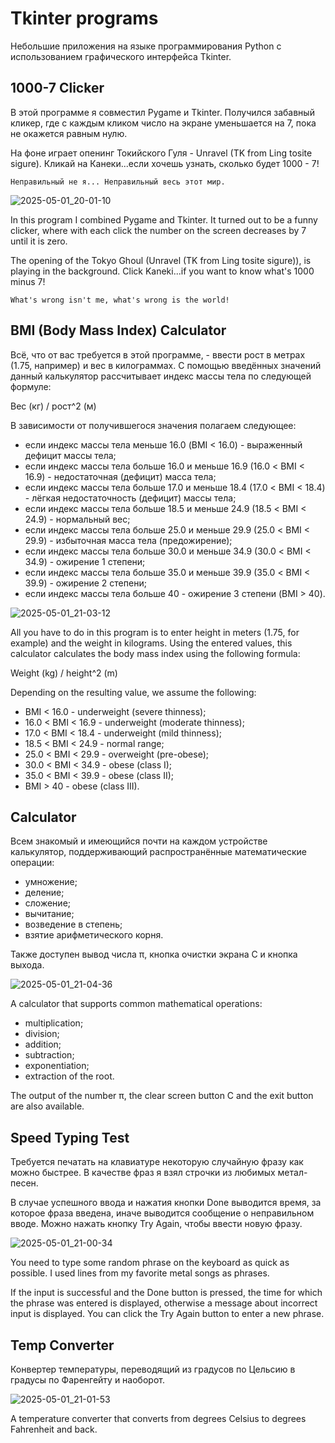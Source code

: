 <h1>Tkinter programs</h1>
<p>Небольшие приложения на языке программирования Python с использованием графического интерфейса Tkinter.</p>

<h2>1000-7 Clicker</h2>
<p>В этой программе я совместил Pygame и Tkinter. Получился забавный кликер, где с каждым кликом число на экране уменьшается на 7, пока не окажется равным нулю.</p> 
<p>На фоне играет опенинг Токийского Гуля - Unravel (TK from Ling tosite sigure). Кликай на Канеки...если хочешь узнать, сколько будет 1000 - 7!</p>
      
    Неправильный не я... Неправильный весь этот мир.

![2025-05-01_20-01-10](https://github.com/user-attachments/assets/ebaa8d40-73b7-48ab-a844-6abc8e929717)

<p>In this program I combined Pygame and Tkinter. It turned out to be a funny clicker, where with each click the number on the screen decreases by 7 until it is zero.</p> 
<p>The opening of the Tokyo Ghoul (Unravel (TK from Ling tosite sigure)), is playing in the background. Click Kaneki...if you want to know what's 1000 minus 7!</p>

    What's wrong isn't me, what's wrong is the world!

<h2>BMI (Body Mass Index) Calculator</h2>
<p>Всё, что от вас требуется в этой программе, - ввести рост в метрах (1.75, например) и вес в килограммах. С помощью введённых значений данный калькулятор рассчитывает индекс массы тела по следующей формуле: </p>
<p>Вес (кг) / рост^2 (м)</p>
<p>В зависимости от получившегося значения полагаем следующее:</p>
<ul>
  <li>если индекс массы тела меньше 16.0 (BMI < 16.0) - выраженный дефицит массы тела;</li>
  <li>если индекс массы тела больше 16.0 и меньше 16.9 (16.0 < BMI < 16.9) - недостаточная (дефицит) масса тела;</li>
  <li>если индекс массы тела больше 17.0 и меньше 18.4 (17.0 < BMI < 18.4) - лёгкая недостаточность (дефицит) массы тела;</li>
  <li>если индекс массы тела больше 18.5 и меньше 24.9 (18.5 < BMI < 24.9) - нормальный вес;</li>
  <li>если индекс массы тела больше 25.0 и меньше 29.9 (25.0 < BMI < 29.9) - избыточная масса тела (предожирение);</li>
  <li>если индекс массы тела больше 30.0 и меньше 34.9 (30.0 < BMI < 34.9) - ожирение 1 степени;</li>
  <li>если индекс массы тела больше 35.0 и меньше 39.9 (35.0 < BMI < 39.9) - ожирение 2 степени;</li>
  <li>если индекс массы тела больше 40 - ожирение 3 степени (BMI > 40).</li>
</ul>

![2025-05-01_21-03-12](https://github.com/user-attachments/assets/78f27c05-56a8-4f28-bdde-465be7b331b1)

<p>All you have to do in this program is to enter height in meters (1.75, for example) and the weight in kilograms. Using the entered values, this calculator calculates the body mass index using the following formula:</p>
<p>Weight (kg) / height^2 (m)</p>
<p>Depending on the resulting value, we assume the following:</p>
<ul>
  <li>BMI < 16.0 - underweight (severe thinness);</li>
  <li>16.0 < BMI < 16.9 - underweight (moderate thinness);</li>
  <li>17.0 < BMI < 18.4 - underweight (mild thinness);</li>
  <li>18.5 < BMI < 24.9 - normal range;</li>
  <li>25.0 < BMI < 29.9 - overweight (pre-obese);</li>
  <li>30.0 < BMI < 34.9 - obese (class I);</li>
  <li>35.0 < BMI < 39.9 - obese (class II);</li>
  <li>BMI > 40 - obese (class III).</li>
</ul>


<h2>Calculator</h2>
<p>Всем знакомый и имеющийся почти на каждом устройстве калькулятор, поддерживающий распространённые математические операции:</p>
<ul>
  <li>умножение;</li>
  <li>деление;</li>
  <li>сложение;</li>
  <li>вычитание;</li>
  <li>возведение в степень;</li>
  <li>взятие арифметического корня.</li>
</ul>
<p>Также доступен вывод числа π, кнопка очистки экрана C и кнопка выхода.</p>

![2025-05-01_21-04-36](https://github.com/user-attachments/assets/0a7addf1-3673-4cb4-b5c2-a091a4a95715)

<p>A calculator that supports common mathematical operations:</p>
<ul>
  <li>multiplication;</li>
<li>division;</li>
<li>addition;</li>
<li>subtraction;</li>
<li>exponentiation;</li>
<li>extraction of the root.</li>
</ul>
<p>The output of the number π, the clear screen button C and the exit button are also available.</p>

<h2>Speed Typing Test</h2>
<p>Требуется печатать на клавиатуре некоторую случайную фразу как можно быстрее. В качестве фраз я взял строчки из любимых метал-песен.</p>
<p>В случае успешного ввода и нажатия кнопки Done выводится время, за которое фраза введена, иначе выводится сообщение о неправильном вводе. Можно нажать кнопку Try Again, чтобы ввести новую фразу.</p>

![2025-05-01_21-00-34](https://github.com/user-attachments/assets/78353aa0-6e1a-4d09-b385-13ea050583f3)

<p>You need to type some random phrase on the keyboard as quick as possible. I used lines from my favorite metal songs as phrases.

If the input is successful and the Done button is pressed, the time for which the phrase was entered is displayed, otherwise a message about incorrect input is displayed. You can click the Try Again button to enter a new phrase.</p>

<h2>Temp Converter</h2>
<p>Конвертер температуры, переводящий из градусов по Цельсию в градусы по Фаренгейту и наоборот.</p>

![2025-05-01_21-01-53](https://github.com/user-attachments/assets/54756245-f1ee-43cd-b9c9-979c8c66b116)

<p>A temperature converter that converts from degrees Celsius to degrees Fahrenheit and back.</p>
